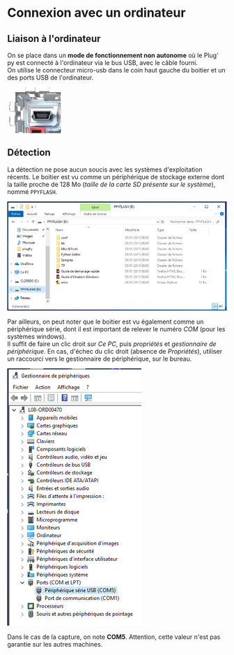 Connexion avec un ordinateur
=========================

## Liaison à l'ordinateur

On se place dans un **mode de fonctionnement non autonome** où le Plug' py est connecté à l'ordinateur via le bus USB, avec le câble fourni.  
On utilise le connecteur micro-usb dans le coin haut gauche du boitier et un des ports USB de l'ordinateur.  

![microusb](img/microusb.png)

## Détection

La détection ne pose aucun soucis avec les systèmes d'exploitation récents. Le boitier est vu comme un périphérique de stockage externe dont la taille proche de 128 Mo (*taille de la carte SD présente sur le système*), nommé `PPYFLASH`.  

![explorateur](img/explorateur.png)

Par ailleurs, on peut noter que le boitier est vu également comme un périphérique série, dont il est important de relever le numéro *COM* (pour les systèmes windows).  
Il suffit de faire un clic droit sur *Ce PC*, puis *propriétés* et *gestionnaire de périphérique*. En cas, d'échec du clic droit (absence de *Propriétés*), utiliser un raccourci vers le gestionnaire de périphérique, sur le bureau. 

![periph](img/gestperiph.png)

Dans le cas de la capture, on note **COM5**. Attention, cette valeur n'est pas garantie sur les autres machines.


```python

```
